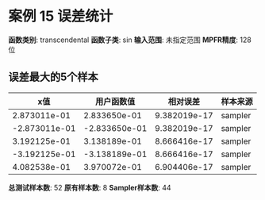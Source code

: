# 案例 15 误差统计

**函数类别**: transcendental
**函数子类**: sin
**输入范围**: 未指定范围
**MPFR精度**: 128 位

## 误差最大的5个样本

| x值 | 用户函数值 | 相对误差 | 样本来源 |
|-----|-----------|----------|----------|
| 2.873011e-01 | 2.833650e-01 | 9.382019e-17 | sampler |
| -2.873011e-01 | -2.833650e-01 | 9.382019e-17 | sampler |
| 3.192125e-01 | 3.138189e-01 | 8.666416e-17 | sampler |
| -3.192125e-01 | -3.138189e-01 | 8.666416e-17 | sampler |
| 4.082538e-01 | 3.970072e-01 | 6.904406e-17 | sampler |

**总测试样本数**: 52
**原有样本数**: 8
**Sampler样本数**: 44
